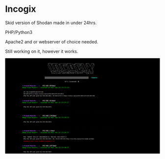 # Incogix
Skid version of Shodan made in under 24hrs. 

PHP/Python3

Apache2 and or webserver of choice needed.

Still working on it, however it works. 


![Alt text](https://github.com/X1pe0/Incogix/blob/main/22e8f786156c09254133929ffbd0a8e27753a531Capture.PNG "Image")


